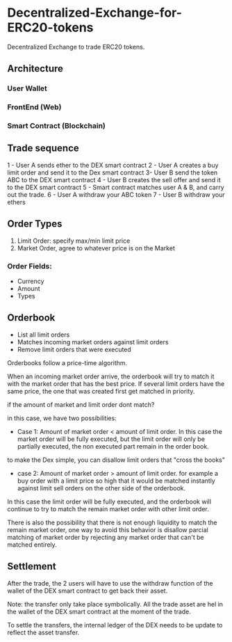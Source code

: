 # Decentralized-Exchange-for-ERC20-tokens

Decentralized Exchange to trade ERC20 tokens.


## Architecture

### User Wallet
### FrontEnd (Web)
### Smart Contract (Blockchain)

## Trade sequence

1 - User A sends ether to the DEX smart contract
2 - User A creates a buy limit order and send it to the Dex smart contract
3- User B send the token ABC to the DEX smart contract
4 - User B creates the sell offer and send it to the DEX smart contract
5 - Smart contract matches user A & B, and carry out the trade.
6 - User A withdraw your ABC token
7 - User B withdraw your ethers

## Order Types

1) Limit Order: specify max/min limit price
2) Market Order, agree to whatever price is on the Market

### Order Fields:
 
- Currency
- Amount
- Types

## Orderbook

- List all limit orders
- Matches incoming market orders against limit orders
- Remove limit orders that were executed

Orderbooks follow a price-time algorithm. 

When an incoming market order arrive, the orderbook will try to match it with the market order that has the best price. If several limit orders have the same price, the one that was created first get matched in priority.

if the amount of market and limit order dont match?

in this case, we have two possibilities:

- Case 1: Amount of market order < amount of limit order.
In this case the market order will be fully executed, but the limit order will only be partially executed, the non executed part remain in the order book.

to make the Dex simple, you can disallow limit orders that "cross the books"

- case 2: Amount of market order > amount of limit order. for example a buy order with a limit price so high that it would be matched instantly against limit sell orders on the other side of the orderbook.

In this case the limit order will be fully executed, and the orderbook will continue to try to match the remain market order with other limit order.

There is also the possibility that there is not enough liquidity to match the remain market order, one way to avoid this behavior is disallow parcial matching of market order by rejecting any market order that can't be matched entirely. 

## Settlement

After the trade, the 2 users will have to use the withdraw function of the wallet of the DEX smart contract to get back their asset.

Note: the transfer only take place symbolically. All the trade asset are hel in the wallet of the DEX smart contract at the moment of the trade.

To settle the transfers, the internal ledger of the DEX needs to be update to reflect the asset transfer. 